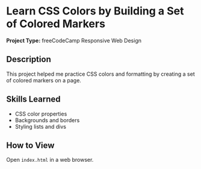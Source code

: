 # Learn CSS Colors by Building a Set of Colored Markers

**Project Type:** freeCodeCamp Responsive Web Design

## Description
This project helped me practice CSS colors and formatting by creating a set of colored markers on a page.

## Skills Learned
- CSS color properties
- Backgrounds and borders
- Styling lists and divs

## How to View
Open `index.html` in a web browser.
